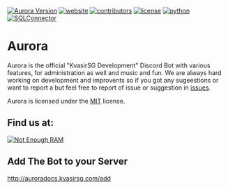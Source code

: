 [![Aurora Version](https://img.shields.io/badge/AuroraVersion-1.1.0:03-blue.svg)](https://github.com/KvasirSGDevelopment/Aurora/blob/master/Version.md)
[![website](https://img.shields.io/badge/Website-KvasigSG-blue.svg)](http://kvasirsg.com/) 
[![contributors](https://img.shields.io/badge/TeamMembers-6-blue.svg)](https://github.com/KvasirSGDevelopment/FlixBot/graphs/contributors) 
[![license](https://img.shields.io/github/license/mashape/apistatus.svg)](https://github.com/KvasirSGDevelopment/FlixBot/blob/master/LICENSE.md) 
[![python](https://img.shields.io/badge/Python-3.6.0-blue.svg)](https://www.python.org/downloads/release/python-360/)
[![SQLConnector](https://img.shields.io/badge/MySQL%20--%20Connector-2.1.4-blue.svg)](https://dev.mysql.com/doc/connector-python/en/connector-python-installation.html)
<br>
# Aurora
Aurora is the official "KvasirSG Development" Discord Bot with various features, for administration as well and music and fun.
We are always hard working on development and improvents so if you got any sugeestions or want to report a but feel free to
report of issue or suggestion in <a href="https://github.com/KvasirSGDevelopment/Aurora/issues">issues</a>.

Aurora is licensed under the <a href="https://github.com/KvasirSGDevelopment/Aurora/blob/master/LICENSE.md">MIT</a> license.

## Find us at:
[![Not Enough RAM](https://discordapp.com/api/guilds/255100808658550785/embed.png?style=banner2)](https://discord.gg/ZZXVK3m)

## Add The Bot to your Server
http://auroradocs.kvasirsg.com/add
